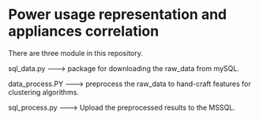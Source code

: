 # Power usage representation and appliances correlation

There are three module in this repository.

sql_data.py
---> package for downloading the raw_data from mySQL.

data_process.PY
---> preprocess the raw_data to hand-craft features for clustering algorithms.

sql_process.py
---> Upload the preprocessed results to the MSSQL.

